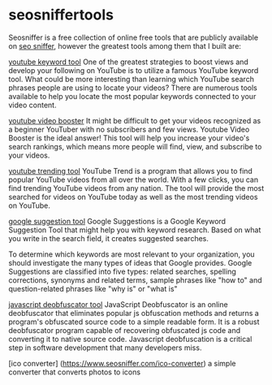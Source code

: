 # seosniffertools
Seosniffer is a free collection of online free tools that are publicly available on [seo sniffer](https://seosniffer.com), however the greatest tools among them that I built are:

[youtube keyword tool](https://seosniffer.com/youtube-keyword)
One of the greatest strategies to boost views and develop your following on YouTube is to utilize a famous YouTube keyword tool. What could be more interesting than learning which YouTube search phrases people are using to locate your videos?
There are numerous tools available to help you locate the most popular keywords connected to your video content.


[youtube video booster](https://seosniffer.com/youtube-rank)
It might be difficult to get your videos recognized as a beginner YouTuber with no subscribers and few views. Youtube Video Booster is the ideal answer! This tool will help you increase your video's search rankings, which means more people will find, view, and subscribe to your videos.





[youtube trending tool](https://seosniffer.com/youtube-trending)
YouTube Trend is a program that allows you to find popular YouTube videos from all over the world. With a few clicks, you can find trending YouTube videos from any nation. The tool will provide the most searched for videos on YouTube today as well as the most trending videos on YouTube.


[google suggestion tool](https://seosniffer.com/keyword-explorer)
Google Suggestions is a Google Keyword Suggestion Tool that might help you with keyword research. Based on what you write in the search field, it creates suggested searches.

To determine which keywords are most relevant to your organization, you should investigate the many types of ideas that Google provides. Google Suggestions are classified into five types: related searches, spelling corrections, synonyms and related terms, sample phrases like "how to" and question-related phrases like "why is" or "what is"


[javascript deobfuscator tool](https://seosniffer.com/javascript-deobfuscator)
JavaScript Deobfuscator is an online deobfuscator that eliminates popular js obfuscation methods and returns a program's obfuscated source code to a simple readable form. It is a robust deobfuscator program capable of recovering obfuscated js code and converting it to native source code. Javascript deobfuscation is a critical step in software development that many developers miss.


[ico converter] (https://www.seosniffer.com/ico-converter)
a simple converter that converts photos to icons
